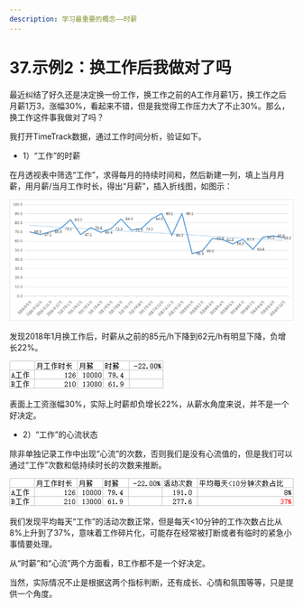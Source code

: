 ```yaml
---
description: 学习最重要的概念——时薪
---
```


# 37.示例2：换工作后我做对了吗

最近纠结了好久还是决定换一份工作，换工作之前的A工作月薪1万，换工作之后月薪1万3，涨幅30%，看起来不错，但是我觉得工作压力大了不止30%。那么，换工作这件事我做对了吗？

我打开TimeTrack数据，通过工作时间分析，验证如下。

* 1）“工作”的时薪

在月透视表中筛选“工作”，求得每月的持续时间和，然后新建一列，填上当月月薪，用月薪/当月工作时长，得出“月薪”，插入折线图，如图示：

![](../.gitbook/assets/tu-pian%20%2895%29.png)

发现2018年1月换工作后，时薪从之前的85元/h下降到62元/h有明显下降，负增长22%。

![](../.gitbook/assets/tu-pian%20%2872%29.png)

表面上工资涨幅30%，实际上时薪却负增长22%，从薪水角度来说，并不是一个好决定。

* 2）“工作”的心流状态

除非单独记录工作中出现“心流”的次数，否则我们是没有心流值的，但是我们可以通过“工作”次数和低持续时长的次数来推断。

![](../.gitbook/assets/tu-pian%20%28145%29.png)

我们发现平均每天“工作”的活动次数正常，但是每天&lt;10分钟的工作次数占比从8%上升到了37%，意味着工作碎片化，可能存在经常被打断或者有临时的紧急小事情要处理。

从“时薪”和“心流”两个方面看，B工作都不是一个好决定。

当然，实际情况不止是根据这两个指标判断，还有成长、心情和氛围等等，只是提供一个角度。

